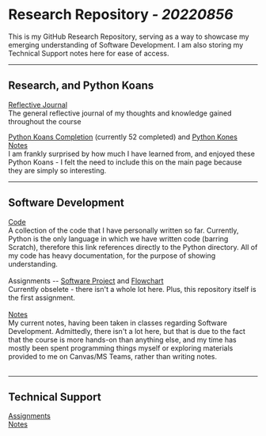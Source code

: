 # **Research Repository** *_- 20220856_*

This is my GitHub Research Repository, serving as a way to showcase my emerging understanding of Software Development. I am also storing my Technical Support notes here for ease of access.

---

## Research, and Python Koans
[Reflective Journal](./Software-Development/Reflective-Journal.md/) <br>
The general reflective journal of my thoughts and knowledge gained throughout the course

[Python Koans Completion](https://github.com/20220856/python_koans) (currently 52 completed) and [Python Kones Notes](./Software-Development/Notes/python-kones.md)<br>
I am frankly surprised by how much I have learned from, and enjoyed these Python Koans - I felt the need to include this on the main page because they are simply so interesting.

---

## Software Development
[Code](./Software-Development/Code/Python/)<br>
A collection of the code that I have personally written so far. Currently, Python is the only language in which we have written code (barring Scratch), therefore this link references directly to the Python directory. All of my code has heavy documentation, for the purpose of showing understanding.<br><br>
Assignments -- [Software Project](./Software-Development/Assignments/Software/) and [Flowchart](./Software-Development/Assignments/Flowchart/)<br>
Currently obselete - there isn't a whole lot here. Plus, this repository itself is the first assignment.<br><br>
[Notes](./Software-Development/Notes/)<br>
My current notes, having been taken in classes regarding Software Development. Admittedly, there isn't a lot here, but that is due to the fact that the course is more hands-on than anything else, and my time has mostly been spent programming things myself or exploring materials provided to me on Canvas/MS Teams, rather than writing notes.<br><br>

---

## Technical Support
[Assignments](./Technical-Support/Assignments/) <br>
[Notes](./Technical-Support/Notes/)
